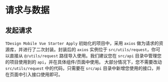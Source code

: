 # 请求与数据

## 发起请求

`TDesign Mobile Vue Starter Apply` 初始化的项目中，采用 `axios` 做为请求的资源库，并进行了二次封装。封装后的 `axios` 实例位于 `src/utils/request`，你可以直接从 `@/utils/request` 路径导入使用。我们建议您在 `src/api` 目录中管理您的项目使用到的 `api`，并在具体组件/页面中使用。 大部分情况下，您不需要改动 `src/utils/request` 中的代码，只需要在 `src/api` 目录中新增您使用的接口，并在页面中引入接口使用即可。
